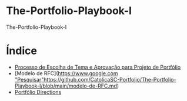 # The-Portfolio-Playbook-I
The-Portfolio-Playbook-I


# Índice

- [Processo de Escolha de Tema e Aprovação para Projeto de Portfólio](https://github.com/CatolicaSC-Portfolio/The-Portfolio-Playbook-I/blob/main/aprovacao_tema.md)
- [Modelo de RFC]([https://www.google.com "Pesquisar"](https://github.com/CatolicaSC-Portfolio/The-Portfolio-Playbook-I/blob/main/modelo-de-RFC.md)https://github.com/CatolicaSC-Portfolio/The-Portfolio-Playbook-I/blob/main/modelo-de-RFC.md)
- [Portfólio Directions](https://github.com/CatolicaSC-Portfolio/The-Portfolio-Playbook-I/blob/main/portfolio-directions.md)
